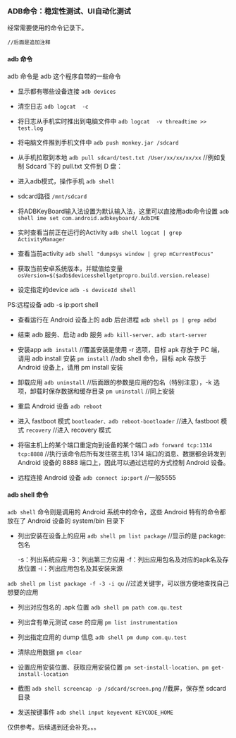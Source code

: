 ### ADB命令：稳定性测试、UI自动化测试

经常需要使用的命令记录下。

```//后面是追加注释```


#### adb 命令

adb 命令是 adb 这个程序自带的一些命令


* 显示都有哪些设备连接
```adb devices```

* 清空日志
```adb logcat  -c```

* 将日志从手机实时推出到电脑文件中
```adb logcat  -v threadtime >> test.log```

* 将电脑文件推到手机文件中
```adb push monkey.jar /sdcard```

* 从手机拉取到本地
```adb pull sdcard/test.txt /User/xx/xx/xx/xx``` //例如复制 Sdcard 下的 pull.txt 文件到 D 盘：

* 进入adb模式，操作手机
```adb shell```

* sdcard路径
`````/mnt/sdcard`````

* 将ADBKeyBoard输入法设置为默认输入法，这里可以直接用adb命令设置
```adb shell ime set com.android.adbkeyboard/.AdbIME```

* 实时查看当前正在运行的Activity
```adb shell logcat | grep ActivityManager```

* 查看当前activity
```adb shell "dumpsys window | grep mCurrentFocus"```

* 获取当前安卓系统版本，并赋值给变量
```osVersion=$($adb$devicesshellgetpropro.build.version.release)```

* 设定指定的device
```adb -s deviceId shell```

PS:远程设备 adb -s ip:port shell

* 查看运行在 Android 设备上的 adb 后台进程
```adb shell ps | grep adbd```

*  结束 adb 服务、启动 adb 服务
```adb kill-server、adb start-server```

* 安装app
```adb install``` //覆盖安装是使用 -r 选项，目标 apk 存放于 PC 端，请用 adb install 安装
```pm install``` //adb shell 命令，目标 apk 存放于 Android 设备上，请用 pm install 安装

* 卸载应用
```adb uninstall``` //后面跟的参数是应用的包名（特别注意），-k 选项，卸载时保存数据和缓存目录
```pm uninstall``` //同上安装

* 重启 Android 设备
```adb reboot```

* 进入 fastboot 模式
```bootloader、adb reboot-bootloader``` //进入 fastboot 模式
```recovery``` //进入 recovery 模式

* 将宿主机上的某个端口重定向到设备的某个端口
```adb forward tcp:1314 tcp:8888``` //执行该命令后所有发往宿主机 1314 端口的消息、数据都会转发到 Android 设备的 8888 端口上，因此可以通过远程的方式控制 Android 设备。
                                
* 远程连接 Android 设备
```adb connect ip:port``` //一般5555


#### adb shell 命令

```adb shell``` 命令则是调用的 Android 系统中的命令，这些 Android 特有的命令都放在了 Android 设备的 system/bin 目录下


*  列出安装在设备上的应用
```adb shell pm list package``` //显示的是 package:包名
    
    -s：列出系统应用
    -3：列出第三方应用
    -f：列出应用包名及对应的apk名及存放位置
    -i：列出应用包名及其安装来源
    
```adb shell pm list package -f -3 -i qu``` //过滤关键字，可以很方便地查找自己想要的应用

* 列出对应包名的 .apk 位置
```adb shell pm path com.qu.test```

* 列出含有单元测试 case 的应用
```pm list instrumentation```

* 列出指定应用的 dump 信息
```adb shell pm dump com.qu.test```

* 清除应用数据
```pm clear```

* 设置应用安装位置、获取应用安装位置
```pm set-install-location、pm get-install-location```

* 截图
```adb shell screencap -p /sdcard/screen.png``` //截屏，保存至 sdcard 目录
                                            
* 发送按键事件
```adb shell input keyevent KEYCODE_HOME```



仅供参考。后续遇到还会补充。。。
            



  


















